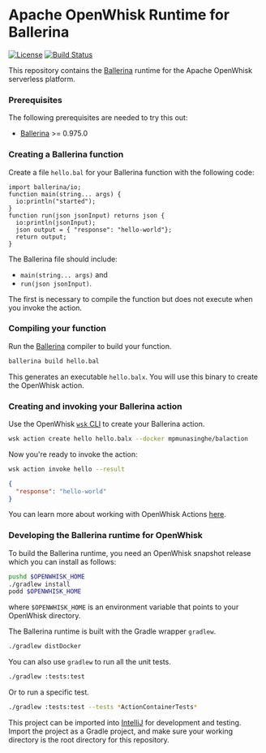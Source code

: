 <!--
#
# Licensed to the Apache Software Foundation (ASF) under one or more
# contributor license agreements.  See the NOTICE file distributed with
# this work for additional information regarding copyright ownership.
# The ASF licenses this file to You under the Apache License, Version 2.0
# (the "License"); you may not use this file except in compliance with
# the License.  You may obtain a copy of the License at
#
#     http://www.apache.org/licenses/LICENSE-2.0
#
# Unless required by applicable law or agreed to in writing, software
# distributed under the License is distributed on an "AS IS" BASIS,
# WITHOUT WARRANTIES OR CONDITIONS OF ANY KIND, either express or implied.
# See the License for the specific language governing permissions and
# limitations under the License.
#
-->

# Apache OpenWhisk Runtime for Ballerina
[![License](https://img.shields.io/badge/license-Apache--2.0-blue.svg)](http://www.apache.org/licenses/LICENSE-2.0)
[![Build Status](https://travis-ci.com/mpmunasinghe/incubator-openwhisk-runtime-ballerina.svg?branch=master)](https://travis-ci.com/mpmunasinghe/openwhisk-runtime-ballerina)

This repository contains the [Ballerina](https://ballerinalang.org) runtime for the Apache OpenWhisk serverless platform.

### Prerequisites

The following prerequisites are needed to try this out:

- [Ballerina](https://ballerina.io/downloads/) >= 0.975.0

### Creating a Ballerina function

Create a file `hello.bal` for your Ballerina function with the following code:

```ballerina
import ballerina/io;
function main(string... args) {
  io:println("started");
}
function run(json jsonInput) returns json {
  io:println(jsonInput);
  json output = { "response": "hello-world"};
  return output;
}
```

The Ballerina file should include:
 - `main(string... args)` and
 - `run(json jsonInput)`.

The first is necessary to compile the function but does not execute when you
invoke the action.

### Compiling your function

Run the [Ballerina](https://ballerina.io/downloads) compiler to
build your function.
```bash
ballerina build hello.bal
```

This generates an executable `hello.balx`. You will use this binary to create
the OpenWhisk action.

### Creating and invoking your Ballerina action

Use the OpenWhisk [`wsk` CLI](https://github.com/apache/incubator-openwhisk/blob/master/docs/cli.md)
to create your Ballerina action.

```bash
wsk action create hello hello.balx --docker mpmunasinghe/balaction
```

Now you're ready to invoke the action:

```bash
wsk action invoke hello --result
```
```json
{
  "response": "hello-world"
}
```

You can learn more about working with OpenWhisk Actions [here](https://github.com/apache/incubator-openwhisk/blob/master/docs/actions.md).

### Developing the Ballerina runtime for OpenWhisk

To build the Ballerina runtime, you need an OpenWhisk snapshot release which
you can install as follows:
```bash
pushd $OPENWHISK_HOME
./gradlew install
podd $OPENWHISK_HOME
```
where `$OPENWHISK_HOME` is an environment variable that points to your
OpenWhisk directory.

The Ballerina runtime is built with the Gradle wrapper `gradlew`.
```bash
./gradlew distDocker
```

You can also use `gradlew` to run all the unit tests.
```bash
./gradlew :tests:test
```

Or to run a specific test.
```bash
./gradlew :tests:test --tests *ActionContainerTests*
```

This project can be imported into [IntelliJ](https://www.jetbrains.com/idea/)
for development and testing. Import the project as a Gradle project, and make
sure your working directory is the root directory for this repository.
